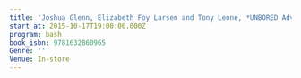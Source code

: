 ```yaml
---
title: 'Joshua Glenn, Elizabeth Foy Larsen and Tony Leone, *UNBORED Adventure: 70 Seriously Fun Activities for Kids and Their Families*'
start_at: 2015-10-17T19:00:00.000Z
program: bash
book_isbn: 9781632860965
Genre: ''
Venue: In-store
---
```


